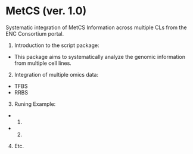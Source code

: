 MetCS (ver. 1.0)
=====
Systematic integration of MetCS Information across multiple CLs from the ENC Consortium portal.

1. Introduction to the script package:
  - This package aims to systematically analyze the genomic information from multiple cell lines.

2. Integration of multiple omics data:
  - TFBS
  - RRBS

3. Runing Example:
  - 1)
  - 2)

4. Etc.
